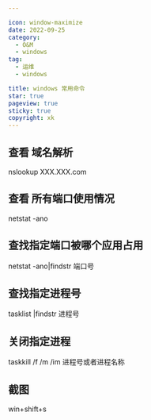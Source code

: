 ```yaml
---

icon: window-maximize
date: 2022-09-25
category:
  - O&M
  - windows
tag:
  - 运维
  - windows

title: windows 常用命令
star: true
pageview: true
sticky: true
copyright: xk
---
```



## 查看 域名解析
nslookup XXX.XXX.com

## 查看 所有端口使用情况
netstat -ano

## 查找指定端口被哪个应用占用
netstat -ano|findstr 端口号

## 查找指定进程号
tasklist |findstr 进程号

## 关闭指定进程
taskkill /f /m /im 进程号或者进程名称

## 截图
win+shift+s


